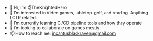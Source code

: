 - 👋 Hi, I’m @TheKnightedHero
- 👀 I’m interested in Video games, tabletop, golf, and reading. Anything LOTR related.
- 🌱 I’m currently learning CI/CD pipeline tools and how they operate
- 💞️ I’m looking to collaborate on games mostly
- 📫 How to reach me: incantusblackraven@gmail.com

<!---
TheKnightedHero/TheKnightedHero is a ✨ special ✨ repository because its `README.md` (this file) appears on your GitHub profile.
You can click the Preview link to take a look at your changes.
--->
